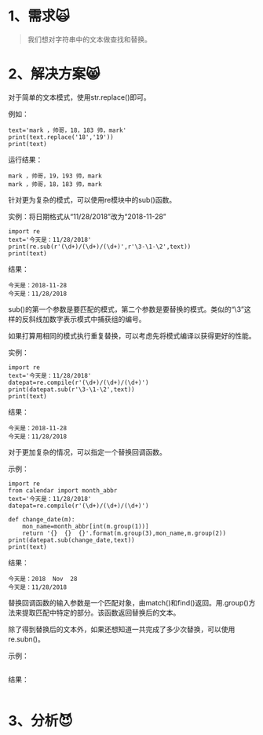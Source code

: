# 1、需求🙀

> 我们想对字符串中的文本做查找和替换。

# 2、解决方案😸

对于简单的文本模式，使用str.replace\(\)即可。

例如：

```
text='mark ，帅哥，18，183 帅，mark'
print(text.replace('18','19'))
print(text)
```

运行结果：

```
mark ，帅哥，19，193 帅，mark
mark ，帅哥，18，183 帅，mark
```

针对更为复杂的模式，可以使用re模块中的sub\(\)函数。

实例：将日期格式从“11/28/2018”改为“2018-11-28”

```
import re
text='今天是：11/28/2018'
print(re.sub(r'(\d+)/(\d+)/(\d+)',r'\3-\1-\2',text))
print(text)
```

结果：

```
今天是：2018-11-28
今天是：11/28/2018
```

sub\(\)的第一个参数是要匹配的模式，第二个参数是要替换的模式。类似的“\3”这样的反斜线加数字表示模式中捕获组的编号。

如果打算用相同的模式执行重复替换，可以考虑先将模式编译以获得更好的性能。

实例：

```
import re
text='今天是：11/28/2018'
datepat=re.compile(r'(\d+)/(\d+)/(\d+)')
print(datepat.sub(r'\3-\1-\2',text))
print(text)
```

结果：

```
今天是：2018-11-28
今天是：11/28/2018
```

对于更加复杂的情况，可以指定一个替换回调函数。

示例：

```
import re
from calendar import month_abbr
text='今天是：11/28/2018'
datepat=re.compile(r'(\d+)/(\d+)/(\d+)')

def change_date(m):
    mon_name=month_abbr[int(m.group(1))]
    return '{}  {}  {}'.format(m.group(3),mon_name,m.group(2))
print(datepat.sub(change_date,text))
print(text)
```

结果：

```
今天是：2018  Nov  28
今天是：11/28/2018
```

替换回调函数的输入参数是一个匹配对象，由match\(\)和find\(\)返回。用.group\(\)方法来提取匹配中特定的部分。该函数返回替换后的文本。

除了得到替换后的文本外，如果还想知道一共完成了多少次替换，可以使用re.subn\(\)。

示例：

```

```

结果：

```

```

# 3、分析😈



